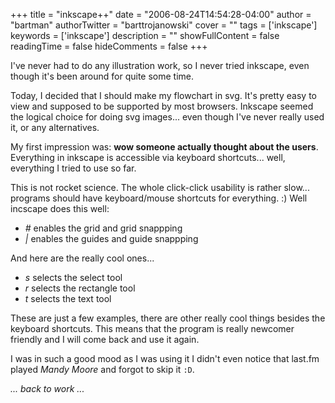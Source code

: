 +++
title = "inkscape++"
date = "2006-08-24T14:54:28-04:00"
author = "bartman"
authorTwitter = "barttrojanowski"
cover = ""
tags = ['inkscape']
keywords = ['inkscape']
description = ""
showFullContent = false
readingTime = false
hideComments = false
+++

I've never had to do any illustration work, so I never tried inkscape, even though it's
been around for quite some time.

Today, I decided that I should make my flowchart in svg.  It's pretty easy to view and
supposed to be supported by most browsers.  Inkscape seemed the logical choice for doing
svg images... even though I've never really used it, or any alternatives.

My first impression was: **wow someone actually thought about the users**.  Everything in 
inkscape is accessible via keyboard shortcuts... well, everything I tried to use so far.

<!--more-->

This is not rocket science.  The whole click-click usability is rather slow... programs
should have keyboard/mouse shortcuts for everything. :)  Well incscape does this well:

 - *#* enables the grid and grid snappping
 - *|* enables the guides and guide snappping

And here are the really cool ones...

 - *s* selects the select tool
 - *r* selects the rectangle tool
 - *t* selects the text tool

These are just a few examples, there are other really cool things besides the keyboard 
shortcuts.  This means that the program is really newcomer friendly and I will come back 
and use it again.

I was in such a good mood as I was using it I didn't even notice that last.fm played 
*Mandy Moore* and forgot to skip it `:D`.

*... back to work ...*